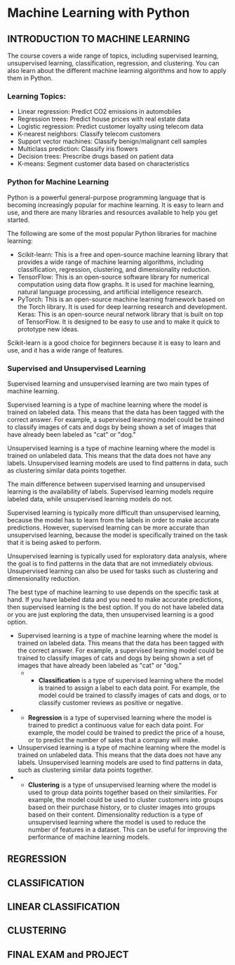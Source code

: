 # Machine Learning with Python

## INTRODUCTION TO MACHINE LEARNING 

The course covers a wide range of topics, including supervised learning, unsupervised learning, classification, regression, and clustering. You can also learn about the different machine learning algorithms and how to apply them in Python.

### Learning Topics:
- Linear regression: Predict CO2 emissions in automobiles
- Regression trees: Predict house prices with real estate data
- Logistic regression: Predict customer loyalty using telecom data
- K-nearest neighbors: Classify telecom customers
- Support vector machines: Classify benign/malignant cell samples
- Multiclass prediction: Classify iris flowers
- Decision trees: Prescribe drugs based on patient data
- K-means: Segment customer data based on characteristics


### Python for Machine Learning

Python is a powerful general-purpose programming language that is becoming increasingly popular for machine learning. It is easy to learn and use, and there are many libraries and resources available to help you get started.

The following are some of the most popular Python libraries for machine learning:

- Scikit-learn: This is a free and open-source machine learning library that provides a wide range of machine learning algorithms, including classification, regression, clustering, and dimensionality reduction.
- TensorFlow: This is an open-source software library for numerical computation using data flow graphs. It is used for machine learning, natural language processing, and artificial intelligence research.
- PyTorch: This is an open-source machine learning framework based on the Torch library. It is used for deep learning research and development.
Keras: This is an open-source neural network library that is built on top of TensorFlow. It is designed to be easy to use and to make it quick to prototype new ideas.

Scikit-learn is a good choice for beginners because it is easy to learn and use, and it has a wide range of features.

### Supervised and Unsupervised Learning

Supervised learning and unsupervised learning are two main types of machine learning.

Supervised learning is a type of machine learning where the model is trained on labeled data. This means that the data has been tagged with the correct answer. For example, a supervised learning model could be trained to classify images of cats and dogs by being shown a set of images that have already been labeled as "cat" or "dog."

Unsupervised learning is a type of machine learning where the model is trained on unlabeled data. This means that the data does not have any labels. Unsupervised learning models are used to find patterns in data, such as clustering similar data points together.

The main difference between supervised learning and unsupervised learning is the availability of labels. Supervised learning models require labeled data, while unsupervised learning models do not.

Supervised learning is typically more difficult than unsupervised learning, because the model has to learn from the labels in order to make accurate predictions. However, supervised learning can be more accurate than unsupervised learning, because the model is specifically trained on the task that it is being asked to perform.

Unsupervised learning is typically used for exploratory data analysis, where the goal is to find patterns in the data that are not immediately obvious. Unsupervised learning can also be used for tasks such as clustering and dimensionality reduction.

The best type of machine learning to use depends on the specific task at hand. If you have labeled data and you need to make accurate predictions, then supervised learning is the best option. If you do not have labeled data or you are just exploring the data, then unsupervised learning is a good option.

- Supervised learning is a type of machine learning where the model is trained on labeled data. This means that the data has been tagged with the correct answer. For example, a supervised learning model could be trained to classify images of cats and dogs by being shown a set of images that have already been labeled as "cat" or "dog."
    - - **Classification** is a type of supervised learning where the model is trained to assign a label to each data point. For example, the model could be trained to classify images of cats and dogs, or to classify customer reviews as positive or negative.
- - **Regression** is a type of supervised learning where the model is trained to predict a continuous value for each data point. For example, the model could be trained to predict the price of a house, or to predict the number of sales that a company will make.
- Unsupervised learning is a type of machine learning where the model is trained on unlabeled data. This means that the data does not have any labels. Unsupervised learning models are used to find patterns in data, such as clustering similar data points together.
- - **Clustering** is a type of unsupervised learning where the model is used to group data points together based on their similarities. For example, the model could be used to cluster customers into groups based on their purchase history, or to cluster images into groups based on their content.
Dimensionality reduction is a type of unsupervised learning where the model is used to reduce the number of features in a dataset. This can be useful for improving the performance of machine learning models.

## REGRESSION


## CLASSIFICATION


## LINEAR CLASSIFICATION


## CLUSTERING


## FINAL EXAM and PROJECT